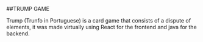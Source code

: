 ##TRUMP GAME

Trump (Trunfo in Portuguese) is a card game that consists of a dispute of elements, it was made virtually using React for the frontend and java for the backend.
